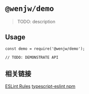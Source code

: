 # `@wenjw/demo`

> TODO: description

## Usage

```
const demo = require('@wenjw/demo');

// TODO: DEMONSTRATE API
```

## 相关链接

[ESLint Rules](https://eslint.bootcss.com/docs/rules/)
[typescript-eslint npm](https://www.npmjs.com/package/@typescript-eslint/eslint-plugin)
